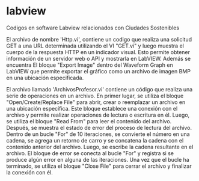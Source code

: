 # labview
Codigos en software Labview relacionados con Ciudades Sostenibles

El archivo de nombre 'Http.vi', contiene un codigo que realiza una solicitud GET a una URL determinada utilizando el VI "GET.vi" y luego muestra el cuerpo de la respuesta HTTP en un indicador visual. Esto permite obtener información de un servidor web o API y mostrarla en LabVIEW. Además se encuentra El bloque "Export Image" dentro del Waveform Graph en LabVIEW que permite exportar el gráfico como un archivo de imagen BMP en una ubicación especificada.  

El archivo llamado 'ArchivosProfesor.vi' contiene un código que realiza una serie de operaciones en un archivo. En primer lugar, se utiliza el bloque "Open/Create/Replace File" para abrir, crear o reemplazar un archivo en una ubicación específica. Este bloque establece una conexión con el archivo y permite realizar operaciones de lectura o escritura en él. Luego, se utiliza el bloque "Read From" para leer el contenido del archivo. Después, se muestra el estado de error del proceso de lectura del archivo. Dentro de un bucle "For" de 10 iteraciones, se convierte el número en una cadena, se agrega un retorno de carro y se concatena la cadena con el contenido anterior del archivo. Luego, se escribe la cadena resultante en el archivo. El bloque de error se conecta al bucle "For" y registra si se produce algún error en alguna de las iteraciones. Una vez que el bucle ha terminado, se utiliza el bloque "Close File" para cerrar el archivo y finalizar la conexión con él.
